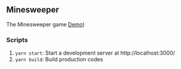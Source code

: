 ## Minesweeper

The Minesweeper game
[Demo](https://github-search-demo.netlify.app/))

### Scripts
1. `yarn start`: Start a development server at http://localhost:3000/
1. `yarn build`: Build production codes
